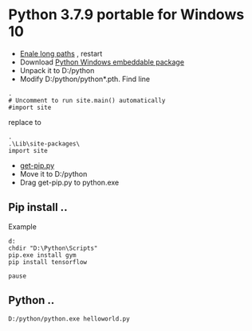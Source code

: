# Python 3.7.9 portable for Windows 10
- [Enale long paths](enable_long_path.reg) , restart
- Download [Python Windows embeddable package](https://www.python.org/downloads/windows/)
- Unpack it to D:/python
- Modify D:/python/python*.pth. Find line
```
.
# Uncomment to run site.main() automatically
#import site
```
replace to
```
.
.\Lib\site-packages\
import site
```


- [get-pip.py](get-pip.py)
- Move it to D:/python
- Drag get-pip.py to python.exe

## Pip install ..
Example
```
d:
chdir "D:\Python\Scripts"
pip.exe install gym
pip install tensorflow

pause
```
## Python ..
```
D:/python/python.exe helloworld.py
```
